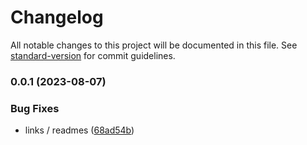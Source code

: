 # Changelog

All notable changes to this project will be documented in this file. See [standard-version](https://github.com/conventional-changelog/standard-version) for commit guidelines.

### 0.0.1 (2023-08-07)


### Bug Fixes

* links / readmes ([68ad54b](https://github.com/crossifyxyz/types/commit/68ad54b1d0a24e1debb3015832c3d6bcad31db4e))
